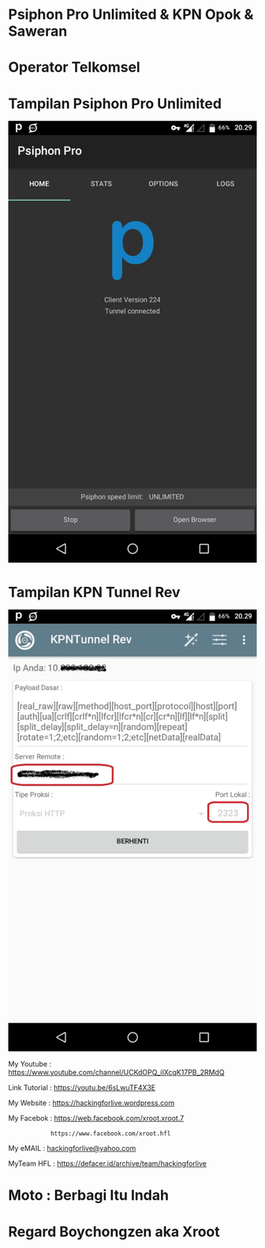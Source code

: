 # Psiphon Pro Unlimited & KPN Opok & Saweran 

# Operator Telkomsel

# Tampilan Psiphon Pro Unlimited
![be](https://raw.githubusercontent.com/boychongzen18/OpokPlusSawer/master/popon.jpg)
# Tampilan KPN Tunnel Rev
![be](https://raw.githubusercontent.com/boychongzen18/OpokPlusSawer/master/kpn1.jpg)




My Youtube    : https://www.youtube.com/channel/UCKdOPQ_iIXcqK17PB_2RMdQ

Link Tutorial : https://youtu.be/6sLwuTF4X3E

My Website    : https://hackingforlive.wordpress.com

My Facebok    : https://web.facebook.com/xroot.xroot.7

                https://www.facebook.com/xroot.hfl

My eMAIL      : hackingforlive@yahoo.com

MyTeam HFL    : https://defacer.id/archive/team/hackingforlive

# Moto : Berbagi Itu Indah

# Regard Boychongzen aka Xroot
